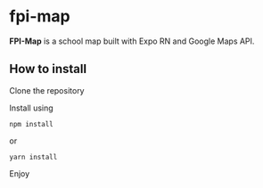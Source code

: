 # fpi-map
**FPI-Map** is a school map built with Expo RN and Google Maps API. 

## How to install
Clone the repository 

Install using 
```
npm install
```
or 
```
yarn install
```

Enjoy
